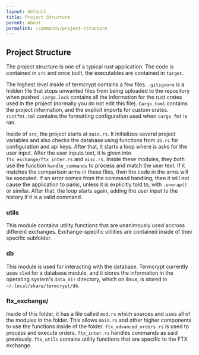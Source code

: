 ```yaml
---
layout: default
title: Project Structure
parent: About
permalink: /commands/project-structure
---
```


## Project Structure

The project structure is one of a typical rust application. The code is contained in `src` and once built, the executables are contained in `target`.

The highest level inside of termcrypt contains a few files. `.gitignore` is a hidden file that stops unwanted files from being uploaded to the repository when pushed. `Cargo.lock` contains all the information for the rust crates used in the project (normally you do not edit this file). `Cargo.toml` contains the project information, and the explicit imports for custom crates. `rustfmt.tml` contains the formatting configuration used when `cargo fmt` is ran.

Inside of `src`, the project starts at `main.rs`. It initializes several project variables and also checks the database using functions from `db.rs` for configuration and api keys. After that, it starts a loop where is asks for the user input. After the user inputs text, it is given into `ftx_exchange/ftx_inter.rs` and `misc.rs`. Inside these modules, they both use the function `handle_commands` to process and match the user text. If it matches the comparison arms in these files, then the code in the arms will be executed. If an error comes from the command handling, then it will not cause the application to panic, unless it is explicitly told to, with `.unwrap()` or similar. After that, the loop starts again, adding the user input to the history if it is a valid command.

### utils
This module contains utility functions that are unanimously used accross different exchanges. Exchange-specific utilities are contained inside of their specific subfolder.

### db
This module is used for interacting with the database. Termcrypt currently uses `sled` for a database module, and it stores the information in the operating system's `data_dir` directory, which on linux, is stored in `~/.local/share/termcrypt/db`.

### ftx_exchange/

Inside of this folder, it has a file called `mod.rs` which sources and uses all of the modules in the folder. This allows `main.rs` and other higher components to use the functions inside of the folder. `ftx_advanced_orders.rs` is used to process and execute orders. `ftx_inter.rs` handles commands as said previously. `ftx_utils` contains utility functions that are specific to the FTX exchange.